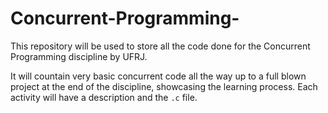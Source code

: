 # Concurrent-Programming-
This repository will be used to store all the code done for the Concurrent Programming discipline by UFRJ.

It will countain very basic concurrent code all the way up to a full blown project at the end of the discipline, showcasing the learning process. Each activity will have a description and the ``.c`` file.
